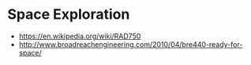 # Space Exploration

- https://en.wikipedia.org/wiki/RAD750
- http://www.broadreachengineering.com/2010/04/bre440-ready-for-space/
